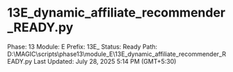 # 13E_dynamic_affiliate_recommender_READY.py

Phase: 13
Module: E
Prefix: 13E_
Status: Ready
Path: D:\MAGIC\scripts\phase13\module_E\13E_dynamic_affiliate_recommender_READY.py
Last Updated: July 28, 2025 5:14 PM (GMT+5:30)